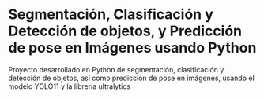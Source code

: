 # Segmentación, Clasificación y Detección de objetos, y Predicción de pose en Imágenes usando Python
Proyecto desarrollado en Python de segmentación, clasificación y detección de objetos, así como predicción de pose en imágenes, usando el modelo YOLO11 y la librería ultralytics
